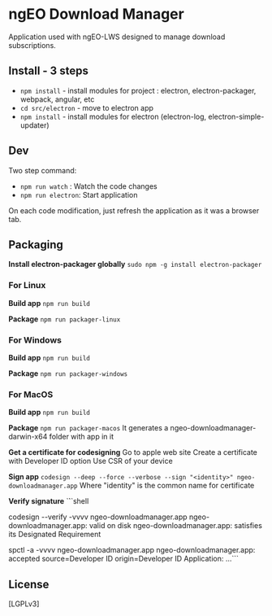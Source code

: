 # ngEO Download Manager

Application used with ngEO-LWS designed to manage download subscriptions.

## Install - 3 steps

* `npm install` - install modules for project : electron, electron-packager, webpack, angular, etc
* `cd src/electron` - move to electron app
* `npm install` - install modules for electron (electron-log, electron-simple-updater)

## Dev

Two step command:

* `npm run watch` : Watch the code changes
* `npm run electron`: Start application

On each code modification, just refresh the application as it was a browser tab.

## Packaging

**Install electron-packager globally**
`sudo npm -g install electron-packager`

### For Linux

**Build app**
`npm run build`

**Package**
`npm run packager-linux`

### For Windows

**Build app**
`npm run build`

**Package**
`npm run packager-windows`

### For MacOS

**Build app**
`npm run build`

**Package**
`npm run packager-macos`
It generates a ngeo-downloadmanager-darwin-x64 folder with app in it

**Get a certificate for codesigning**
Go to apple web site
Create a certificate with Developer ID option
Use CSR of your device

**Sign app**
`codesign --deep --force --verbose --sign "<identity>" ngeo-downloadmanager.app`
Where "identity" is the common name for certificate

**Verify signature**
`̀``shell

codesign --verify -vvvv ngeo-downloadmanager.app
ngeo-downloadmanager.app: valid on disk
ngeo-downloadmanager.app: satisfies its Designated Requirement

spctl -a -vvvv ngeo-downloadmanager.app
ngeo-downloadmanager.app: accepted
source=Developer ID
origin=Developer ID Application: ...```

## License

[LGPLv3]
